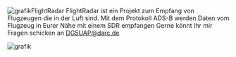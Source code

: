 ![grafik](https://github.com/user-attachments/assets/2dabd56f-4ba6-4ff9-a77c-adc37131b650)FlightRadar
FlightRadar ist ein Projekt zum Empfang von Flugzeugen die in der Luft sind.
Mit dem Protokoll ADS-B werden Daten vom Flugzeug in Eurer Nähe mit einem SDR empfangen
Gerne könnt Ihr mir Fragen schicken an DG5UAP@darc.de

![grafik](https://github.com/user-attachments/assets/daff9dd8-8b4a-45e8-a51a-c3d2da9d3a6f)



